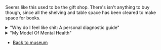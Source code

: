 ---
---

Seems like this used to be the gift shop.
There's isn't anything to buy though, since all the shelving and table space has been cleared to make space for books.

<details markdown=1><summary>"Why do I feel like shit: A personal diagnostic guide"</summary>
# 1. Identity

You're trans, so forcing yourself to not be a woman will hurt.
Unfortunately, ✨society✨ means that will happen a bunch.

This'll broadly feel like depersonalisation -- you'll feel like you're conceptually falling apart.

The solution is to simply actually be a woman for a bit.
The easiest way to achieve this is usually just clothes.
Go look pretty!

# 2. Sleep

You're really sensitive to the time you wake up, though duration still matters.
If you wake up late, you'll feel generally shit even if you slept enough.
Which mean that if it's like 3am, you've already fucked up since you'll either wake up late or not sleep enough.

Waking up late makes you feel dazed, and you won't be able to think well.

Sleep duration is also pretty important, but the sleepiness from not sleeping enough is mostly in the morning and is less noticeable throughout the day, especially if you're actually doing something.
There's not really a solution other than to wait till night and try again.
**Do not, under any circumstances, drink coffee**.

If you are waking up early (like 7am) for stuff, your sleep will likely get disrupted for a bit.
In this scenario, you're probably pretty tempted to take a nap, and that's totally fine.
One important thing to keep in mind is that afterwards, your anxiety will really peak towards midnight.
So good luck, and try not to stay up too long :)

# 3. Blood Sugar

You need a surprisingly high amount of energy per day.
The target is like 10'000 kJ, which is 2400 Cal.
So if you doing a lot of brain work, or don't have a regular meal schedule, you're gonna be at risk of hypoglycemia.

Hypoglycemia looks a lot like regular exhaustion and can happen pretty quickly, so eating a bit of carb is always something to try.
There are a few telltale signs for it though (from [Hypoglycemia](https://en.wikipedia.org/wiki/Hypoglycemia)):

- Easily getting overstimulated, such as by people talking (and wanting sensory deprivation)
- Anxiety, unusual behaviour, and confusion
- Blurred vision
- Trouble talking

# 4. Burnout

This is constant in your life at this point, so try your best.
Reduce workload if possible.

# Conclusion

I hope you remember this and look at it when you do feel shit!

</details>

<details markdown=1><summary>"My Model Of Mental Health"</summary>
After going through a bunch of mental health stuff, I've somewhat got a mental model of how my mental health works.
In summary, even though specific topics may trigger anxiety and may be the target of anxiety, these are purely downstream (i.e. a consequence of) other stressors, such as poor sleep and physical wellbeing.
**Notably, the subject of anxiety is often not actually a stressor!**

Based on this, I've come up with steps for responding to anxiety.
The thing to remember is "Do Not Engage".
Or, in the style of first aid mnemonics, the three D's:

1. **Disengage** from the thoughts. Don't try reason with them.
2. **Distract** yourself.
3. **Deal** with stressors.

Firstly, actually engaging with the thoughts and trying to convince yourself away from the concerns is often not that productive.
Anxiety is as much an emotional thing as it is a reasoning thing, and a lot of the time trying to fight it is like fighting an oil fire with water i.e. very bad.

Secondly, the purpose of distraction is to give your brain something else to focus on.
The most accessible one is often youtube videos (like cooking videos which are a really nice comfort thing).
Other short-term coping mechanisms can also fall under here.

Finally, my mental model is that mental health issues are purely _downstream_ of the stressors, and anxiety can only be dealt with by dealing with those stressors that are promoting anxiety.
For this, have a look at "Why do I feel like shit: A personal diagnostic guide"!

I feel like this model of mental health issues being downstream of unrelated stressors is more healthy, since you have more control over those, and you also aren't fighting the anxiety while trying to deal with it.
</details>

- [Back to museum](#museum)
